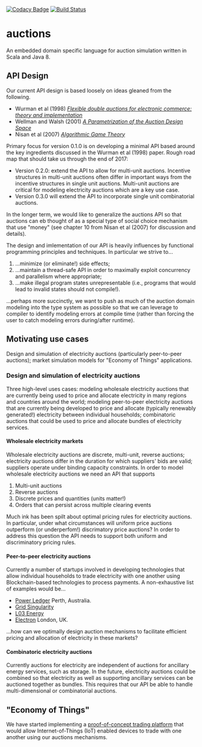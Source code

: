 [![Codacy Badge](https://api.codacy.com/project/badge/Grade/ae56630986234d08a5944cf802fa04d5)](https://www.codacy.com/app/herculesl/auctions?utm_source=github.com&utm_medium=referral&utm_content=EconomicSL/auctions&utm_campaign=badger)
[![Build Status](https://travis-ci.org/EconomicSL/auctions.svg?branch=develop)](https://travis-ci.org/EconomicSL/auctions)

# auctions
An embedded domain specific language for auction simulation written in Scala and Java 8. 

## API Design
Our current API design is based loosely on ideas gleaned from the following.

* Wurman et al (1998) [_Flexible double auctions for electronic commerce: theory and implementation_](http://wewalsh.com/papers/dss98.pdf)
* Wellman and Walsh (2001) [_A Parametrization of the Auction Design Space_](https://pdfs.semanticscholar.org/88eb/648f4c74c9e8ee50fd818a266b6f1b3b2ca3.pdf)
* Nisan et al (2007) [_Algorithmic Game Theory_](http://www.cs.cmu.edu/~sandholm/cs15-892F13/algorithmic-game-theory.pdf)

Primary focus for version 0.1.0 is on developing a minimal API based around the key ingredients discussed in the Wurman et al (1998) paper. Rough road map that should take us through the end of 2017:

* Version 0.2.0: extend the API to allow for multi-unit auctions. Incentive structures in multi-unit auctions often differ in important ways from the incentive structures in single unit auctions. Multi-unit auctions are critical for modeling electricity auctions which are a key use case. 
* Version 0.3.0 will extend the API to incorporate single unit combinatorial auctions. 

In the longer term, we would like to generalize the auctions API so that auctions can eb thought of as a special type of social choice mechanism that use "money" (see chapter 10 from Nisan et al (2007) for discussion and details). 

The design and imlementation of our API is heavily influences by functional programming principles and techniques. In particular we strive to...

1. ...minimize (or eliminate!) side effects;
2. ...maintain a thread-safe API in order to maximally exploit concurrency and parallelism where appropriate;
3. ...make illegal program states unrepresentable (i.e., programs that would lead to invalid states should not compile!).

...perhaps more succinctly, we want to push as much of the auction domain modeling into the type system as possible so that we can leverage to compiler to identify modeling errors at compile time (rather than forcing the user to catch modeling errors during/after runtime).

## Motivating use cases
Design and simulation of electricity auctions (particularly peer-to-peer auctions); market simulation models for "Economy of Things" applications. 

### Design and simulation of electricity auctions
Three high-level uses cases: modeling wholesale electricity auctions that are currently being used to price and allocate electricity in many regions and countries around the world; modeling peer-to-peer electricity auctions that are currently being developed to price and allocate (typically renewably generated!) electricity between individual households; combinatoric auctions that could be used to price and allocate bundles of electricity services. 

#### Wholesale electricity markets
Wholesale electricity auctions are discrete, multi-unit, reverse auctions; electricity auctions differ in the duration for which suppliers' bids are valid; suppliers operate under binding capacity constraints. In order to model wholesale electricity auctions we need an API that supports 

1. Multi-unit auctions
2. Reverse auctions
3. Discrete prices and quantities (units matter!)
4. Orders that can persist across multiple clearing events

Much ink has been spilt about optimal pricing rules for electricity auctions. In particular, under what circumstances will uniform price auctions outperform (or underperfom!) discrimatory price auctions? In order to address this question the API needs to support both uniform and discriminatory pricing rules.

#### Peer-to-peer electricity auctions
Currently a number of startups involved in developing technologies that allow individual households to trade electricity with one another using Blockchain-based technologies to process payments. A non-exhaustive list of examples would be...

* [Power Ledger](https://powerledger.io/) Perth, Australia.
* [Grid Singularity](http://gridsingularity.com/)
* [L03 Energy](http://lo3energy.com/)
* [Electron](http://www.electron.org.uk/) London, UK.

...how can we optimally design auction mechanisms to facilitate efficient pricing and allocation of electricity in these markets?

#### Combinatoric electricity auctions
Currently auctions for electricity are independent of auctions for ancillary energy services, such as storage. In the future, electricity auctions could be combined so that electricity as well as supporting ancillary services can be auctioned together as bundles. This requires that our API be able to handle multi-dimensional or combinatorial auctions.

## "Economy of Things"

We have started implementing a [proof-of-concept trading platform](https://github.com/EconomicSL/auctions-remote-example) that would allow Internet-of-Things (IoT) enabled devices to trade with one another using our auctions mechanisms.
